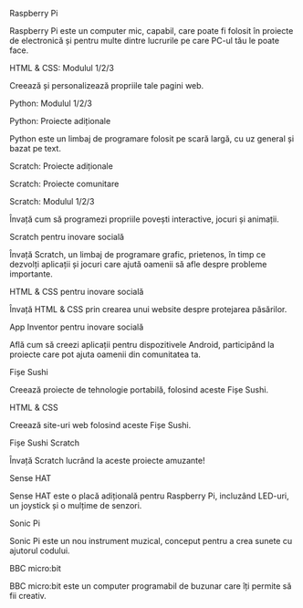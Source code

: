 Raspberry Pi

Raspberry Pi este un computer mic, capabil, care poate fi folosit în proiecte de electronică și pentru multe dintre lucrurile pe care PC-ul tău le poate face.

HTML & CSS: Modulul 1/2/3

Creează și personalizează propriile tale pagini web.

Python: Modulul 1/2/3

Python: Proiecte adiționale

Python este un limbaj de programare folosit pe scară largă, cu uz general și bazat pe text.

Scratch: Proiecte adiționale

Scratch: Proiecte comunitare

Scratch: Modulul 1/2/3

Învață cum să programezi propriile povești interactive, jocuri și animații.

Scratch pentru inovare socială

Învață Scratch, un limbaj de programare grafic, prietenos, în timp ce dezvolți aplicații și jocuri care ajută oamenii să afle despre probleme importante.

HTML & CSS pentru inovare socială

Învață HTML & CSS prin crearea unui website despre protejarea păsărilor.

App Inventor pentru inovare socială

Află cum să creezi aplicații pentru dispozitivele Android, participând la proiecte care pot ajuta oamenii din comunitatea ta.

Fișe Sushi

Creează proiecte de tehnologie portabilă, folosind aceste Fișe Sushi.

HTML & CSS

Creează site-uri web folosind aceste Fișe Sushi.

Fișe Sushi Scratch

Învață Scratch lucrând la aceste proiecte amuzante!

Sense HAT

Sense HAT este o placă adițională pentru Raspberry Pi, incluzând LED-uri, un joystick și o mulțime de senzori.

Sonic Pi

Sonic Pi este un nou instrument muzical, conceput pentru a crea sunete cu ajutorul codului.

BBC micro:bit

BBC micro:bit este un computer programabil de buzunar care îți permite să fii creativ.